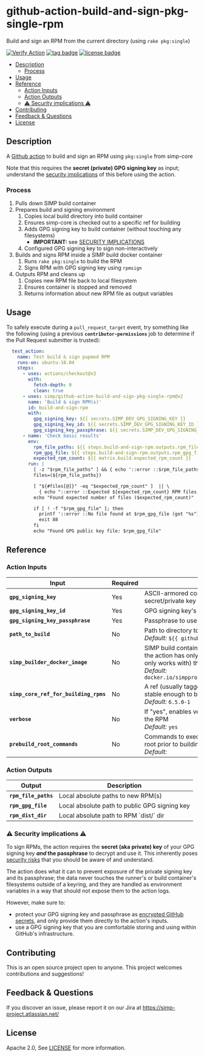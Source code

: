 # github-action-build-and-sign-pkg-single-rpm

Build and sign an RPM from the current directory (using `rake pkg:single`)

[![Verify Action](https://github.com/simp/github-action-build-and-sign-pkg-single-rpm/workflows/Verify%20Action/badge.svg)](https://github.com/simp/github-action-build-and-sign-pkg-single-rpm/actions?query=workflow%3A%22Verify+Action%22)
[![tag badge](https://img.shields.io/github/v/tag/simp/github-action-build-and-sign-pkg-single-rpm)](https://github.com/simp/github-action-build-and-sign-pkg-single-rpm/tags)
[![license badge](https://img.shields.io/github/license/simp/github-action-build-and-sign-pkg-single-rpm)](./LICENSE)


<!-- vim-markdown-toc GFM -->

* [Description](#description)
  * [Process](#process)
* [Usage](#usage)
* [Reference](#reference)
  * [Action Inputs](#action-inputs)
  * [Action Outputs](#action-outputs)
  * [:warning: Security implications :warning:](#warning-security-implications-warning)
* [Contributing](#contributing)
* [Feedback & Questions](#feedback--questions)
* [License](#license)

<!-- vim-markdown-toc -->

## Description

A [Github action] to build and sign an RPM using `pkg:single` from simp-core

Note that this requires the **secret (private) GPG signing key** as input;
understand the [security implications](#warning-security-implications-warning)
of this before using the action.

### Process

1. Pulls down SIMP build container
2. Prepares build and signing environment
   1. Copies local build directory into build container
   2. Ensures simp-core is checked out to a specific ref for building
   3. Adds GPG signing key to build container (without touching any
      filesystems)
      *  **IMPORTANT:** see [SECURITY IMPLICATIONS](#warning-security-implications-warning)
   4. Configured GPG signing key to sign non-interactively
3. Builds and signs RPM inside a SIMP build docker container
   1. Runs `rake pkg:single` to build the RPM
   2. Signs RPM with GPG signing key using `rpmsign`
4. Outputs RPM and cleans up
   1. Copies new RPM file back to local filesystem
   2. Ensures container is stopped and removed
   3. Returns information about new RPM file as output variables



## Usage

To safely execute during a `pull_request_target` event, try something like the
following (using a previous **`contributor-permissions`** job to determine if
the Pull Request submitter is trusted):

```yaml
  test_action:
    name: Test build & sign pupmod RPM
    runs-on: ubuntu-18.04
    steps:
      - uses: actions/checkout@v2
        with:
          fetch-depth: 0
          clean: true
      - uses: simp/github-action-build-and-sign-pkg-single-rpm@v2
        name: 'Build & sign RPM(s)'
        id: build-and-sign-rpm
        with:
          gpg_signing_key: ${{ secrets.SIMP_DEV_GPG_SIGNING_KEY }}
          gpg_signing_key_id: ${{ secrets.SIMP_DEV_GPG_SIGNING_KEY_ID }}
          gpg_signing_key_passphrase: ${{ secrets.SIMP_DEV_GPG_SIGNING_KEY_PASSPHRASE }}
      - name: 'Check basic results'
        env:
          rpm_file_paths: ${{ steps.build-and-sign-rpm.outputs.rpm_file_paths }}
          rpm_gpg_file: ${{ steps.build-and-sign-rpm.outputs.rpm_gpg_file }}
          expected_rpm_count: ${{ matrix.build.expected_rpm_count }}
        run: |
          [ -z "$rpm_file_paths" ] && { echo '::error ::$rpm_file_paths cannot be empty!'; exit 88; }
          files=(${rpm_file_paths})

          [ "${#files[@]}" -eq "$expected_rpm_count" ]  || \
            { echo "::error ::Expected ${expected_rpm_count} RPM files, got ${#files[@]}"; exit 88; }
          echo "Found expected number of files ($expected_rpm_count)"

          if [ ! -f "$rpm_gpg_file" ]; then
            printf '::error ::No file found at $rpm_gpg_file (got "%s")!\n' "$rpm_gpg_file"
            exit 88
          fi
          echo "Found GPG public key file: $rpm_gpg_file"
```


## Reference

### Action Inputs

<table>
  <thead>
    <tr>
      <th>Input</th>
      <th>Required</th>
      <th>Description</th>
    </tr>
  </thead>

  <tr>
    <td><strong><code>gpg_signing_key</code></strong></td>
    <td>Yes</td>
    <td>ASCII-armored content of the GPG signing key's secret/private key</td>
  </tr>

  <tr>
    <td><strong><code>gpg_signing_key_id</code></strong></td>
    <td>Yes</td>
    <td>GPG signing key's GPG ID (name)</td>
  </tr>

  <tr>
    <td><strong><code>gpg_signing_key_passphrase</code></strong></td>
    <td>Yes</td>
    <td>Passphrase to use the GPG signing key</td>
  </tr>

  <tr>
    <td><strong><code>path_to_build</code></strong></td>
    <td>No</td>
    <td>Path to directory to build<br /><em>Default:</em> <code>${{ github.workspace }}</code></td>
  </tr>

  <tr>
    <td><strong><code>simp_builder_docker_image</code></strong></td>
    <td>No</td>
    <td>SIMP build container image to stage build.  So far, the action has only been tested with (and probably only works with) the EL8 build image'
  <br /><em>Default:</em> <code>docker.io/simpproject/simp_build_centos8:latest</code></td>
  </tr>

  <tr>
    <td><strong><code>simp_core_ref_for_building_rpms</code></strong></td>
    <td>No</td>
    <td>A ref (usually tagged release) in simp-core that is stable enough to build RPMs<br /><em>Default:</em> <code>6.5.0-1</code></td>
  </tr>

  <tr>
    <td><strong><code>verbose</code></strong></td>
    <td>No</td>
    <td>If "yes", enables verbose logging while building the RPM<br /><em>Default:</em> <code>yes</code></td>
  </tr>

  <tr>
    <td><strong><code>prebuild_root_commands</code></strong></td>
    <td>No</td>
    <td>Commands to execute inside the root container as root prior to building any RPMs<br /><em>Default:</em> <code></code></td>
  </tr>
</table>


### Action Outputs

<table>
  <thead>
    <tr>
      <th>Output</th>
      <th>Description</th>
    </tr>
  </thead>

  <tr>
    <td><strong><code>rpm_file_paths</code></strong></td>
    <td>Local absolute paths to new RPM(s)</td>
  </tr>

  <tr>
    <td><strong><code>rpm_gpg_file</code></strong></td>
    <td>Local absolute path to public GPG signing key</td>
  </tr>

  <tr>
    <td><strong><code>rpm_dist_dir</code></strong></td>
    <td>Local absolute path to RPM `dist/` dir</td>
  </tr>
</table>



### :warning: Security implications :warning:

To sign RPMs, the action requires the **secret (aka private) key** of your GPG
signing key **_and_ the passphrase** to decrypt and use it. This inherently
poses [security risks][protecting your private key] that you should be aware of
and understand.

The action does what it can to prevent exposure of the private signing key and
its passphrase; the data never touches the runner's or build container's
filesystems outside of a keyring, and they are handled as environment variables
in a way that should not expose them to the action logs.

However, make sure to:

  * protect your GPG signing key and passphrase as [encrypted GitHub secrets],
    and only provide them directly to the action's inputs.
  * use a GPG signing key that you are comfortable storing and using within
    GitHub's infrastructure.


## Contributing

This is an open source project open to anyone. This project welcomes
contributions and suggestions!

## Feedback & Questions

If you discover an issue, please report it on our Jira at
https://simp-project.atlassian.net/

## License

Apache 2.0, See [LICENSE](https://github.com/simp/github-action-build-and-sign-pkg-single-rpm/blob/main/LICENSE) for more information.



[GitHub action]: https://github.com/features/actions
[protecting your private key]: https://www.gnupg.org/gph/en/manual.html#AEN513
[encrypted GitHub secrets]: https://docs.github.com/en/actions/reference/encrypted-secrets
